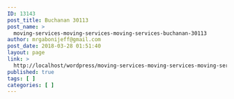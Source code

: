 ```yaml
---
ID: 13143
post_title: Buchanan 30113
post_name: >
  moving-services-moving-services-moving-services-buchanan-30113
author: mrgabonijeff@gmail.com
post_date: 2018-03-28 01:51:40
layout: page
link: >
  http://localhost/wordpress/moving-services-moving-services-moving-services-buchanan-30113/
published: true
tags: [ ]
categories: [ ]
---
```

